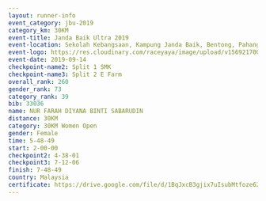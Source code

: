 ```yaml
---
layout: runner-info 
event_category: jbu-2019 
category_km: 30KM 
event-title: Janda Baik Ultra 2019  
event-location: Sekolah Kebangsaan, Kampung Janda Baik, Bentong, Pahang, Malaysia 
event-logo: https://res.cloudinary.com/raceyaya/image/upload/v1569217009/logo/janda-baik_vch1pc.jpg 
event-date: 2019-09-14 
checkpoint-name2: Split 1 SMK 
checkpoint-name3: Split 2 E Farm 
overall_rank: 260
gender_rank: 73
category_rank: 39
bib: 33036
name: NUR FARAH DIYANA BINTI SABARUDIN
distance: 30KM
category: 30KM Women Open
gender: Female
time: 5-48-49
start: 2-00-00
checkpoint2: 4-38-01
checkpoint3: 7-12-06
finish: 7-48-49
country: Malaysia
certificate: https://drive.google.com/file/d/1BqJxcB3gjix7uIsubMtfoze62dchOTSI/view?usp=sharing
---
```

